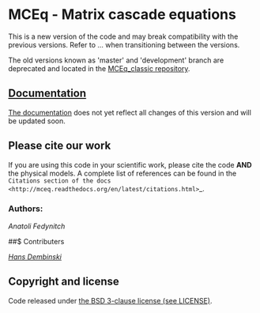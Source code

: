 # MCEq - Matrix cascade equations

This is a new version of the code and may break compatibility with the previous versions. 
Refer to ... when transitioning between the versions.

The old versions known as 'master' and 'development' branch are 
deprecated and located in the 
[MCEq_classic repository](https://github.com/afedynitch/MCEq_classic).

## [Documentation](http://mceq.readthedocs.org/en/latest/>)

[The documentation](http://mceq.readthedocs.org/en/latest/) does not yet reflect all changes of this version and will be updated soon.

## Please cite our work

If you are using this code in your scientific work, please cite the code **AND** the
physical models. A complete list of references can be found in the 
`Citations section of the docs <http://mceq.readthedocs.org/en/latest/citations.html>`_.

### Authors:

*Anatoli Fedynitch*

##$ Contributers

*[Hans Dembinski](https://github.com/HDembinski)*

## Copyright and license

Code released under [the BSD 3-clause license (see LICENSE)](LICENSE).
